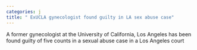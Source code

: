 ```yaml
---
categories: j
title: " ExUCLA gynecologist found guilty in LA sex abuse case"
---
```

A former gynecologist at the University of California, Los Angeles has been found guilty of five counts in a sexual abuse case in a Los Angeles court